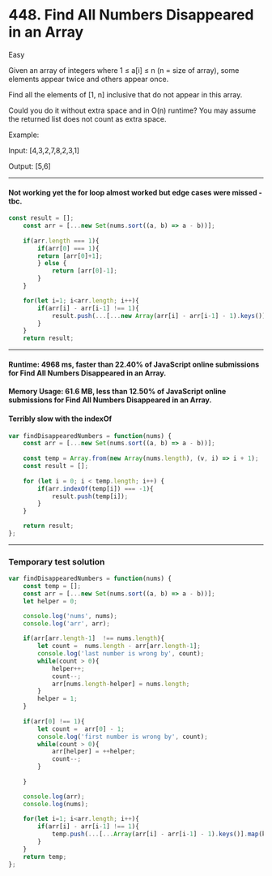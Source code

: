 # 448. Find All Numbers Disappeared in an Array
Easy

Given an array of integers where 1 ≤ a[i] ≤ n (n = size of array), some elements appear twice and others appear once.

Find all the elements of [1, n] inclusive that do not appear in this array.

Could you do it without extra space and in O(n) runtime? You may assume the returned list does not count as extra space.

Example:

Input:
[4,3,2,7,8,2,3,1]

Output:
[5,6]

---
#### Not working yet the for loop almost worked but edge cases were missed - tbc.
```javascript
const result = [];
    const arr = [...new Set(nums.sort((a, b) => a - b))];
    
    if(arr.length === 1){
        if(arr[0] === 1){
        return [arr[0]+1];
        } else {
            return [arr[0]-1];
        }
    }

    for(let i=1; i<arr.length; i++){
        if(arr[i] - arr[i-1] !== 1){
            result.push(...[...new Array(arr[i] - arr[i-1] - 1).keys()].map(key => key + i + 1));
        }
    }
    return result;
```
---
#### Runtime: 4968 ms, faster than 22.40% of JavaScript online submissions for Find All Numbers Disappeared in an Array.
#### Memory Usage: 61.6 MB, less than 12.50% of JavaScript online submissions for Find All Numbers Disappeared in an Array.
#### Terribly slow with the indexOf 
```javascript
var findDisappearedNumbers = function(nums) {
    const arr = [...new Set(nums.sort((a, b) => a - b))];
    
    const temp = Array.from(new Array(nums.length), (v, i) => i + 1);
    const result = [];    
    
    for (let i = 0; i < temp.length; i++) {
        if(arr.indexOf(temp[i]) === -1){
            result.push(temp[i]);
        }
    }

    return result;
};
```

---
### Temporary test solution
```javascript
var findDisappearedNumbers = function(nums) {
    const temp = [];
    const arr = [...new Set(nums.sort((a, b) => a - b))];
    let helper = 0;

    console.log('nums', nums);
    console.log('arr', arr);
    
    if(arr[arr.length-1]  !== nums.length){
        let count =  nums.length - arr[arr.length-1];
        console.log('last number is wrong by', count);
        while(count > 0){
            helper++;
            count--;
            arr[nums.length-helper] = nums.length;
        }
        helper = 1;
    }
    
    if(arr[0] !== 1){
        let count =  arr[0] - 1;
        console.log('first number is wrong by', count);
        while(count > 0){
            arr[helper] = ++helper;
            count--;
        }
        
    }

    console.log(arr);
    console.log(nums);
    
    for(let i=1; i<arr.length; i++){
        if(arr[i] - arr[i-1] !== 1){
            temp.push(...[...Array(arr[i] - arr[i-1] - 1).keys()].map(key => key + i + 1));
        }
    }
    return temp;
};
```
